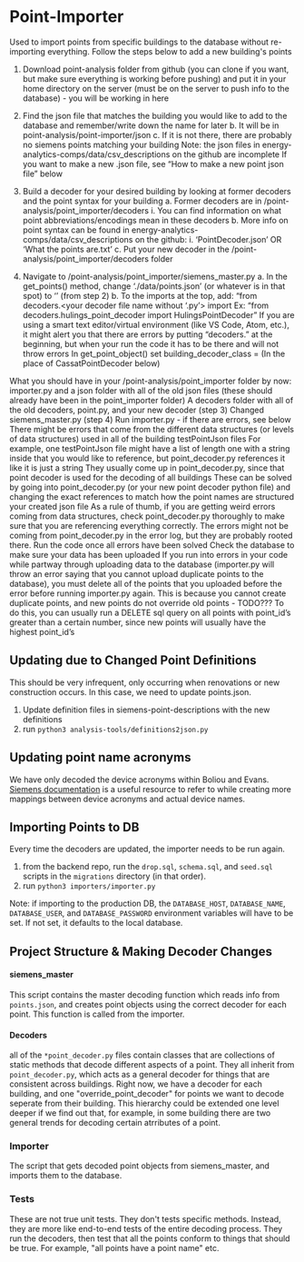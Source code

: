 # Point-Importer
Used to import points from specific buildings to the database without re-importing everything. Follow the steps below to add a new building's points

1. Download point-analysis folder from github (you can clone if you want, but make sure everything is working before pushing) and put it in your home directory on the server (must be on the server to push info to the database) - you will be working in here

2. Find the json file that matches the building you would like to add to the database and remember/write down the name for later
    b. It will be in point-analysis/point-importer/json
    c. If it is not there, there are probably no siemens points matching your building
    Note: the json files in energy-analytics-comps/data/csv_descriptions on the github are incomplete
    If you want to make a new .json file, see “How to make a new point json file” below

3. Build a decoder for your desired building by looking at former decoders and the point syntax for your building
    a. Former decoders are in /point-analysis/point_importer/decoders
        i. You can find information on what point abbreviations/encodings mean in these decoders
    b. More info on point syntax can be found in energy-analytics-comps/data/csv_descriptions on the github:
        i. ‘PointDecoder.json’ OR ‘What the points are.txt’
    c. Put your new decoder in the /point-analysis/point_importer/decoders folder
3. Navigate to /point-analysis/point_importer/siemens_master.py
    a. In the get_points() method, change ‘./data/points.json’ (or whatever is in that spot) to ‘<yourJSONFileName>’ (from step 2)
    b. To the imports at the top, add:
“from decoders.<your decoder file name without ‘.py’> import <your point decoder class>
Ex: “from decoders.hulings_point_decoder import HulingsPointDecoder”
If you are using a smart text editor/virtual environment (like VS Code, Atom, etc.), it might alert you that there are errors by putting “decoders.” at the beginning, but when your run the code it has to be there and will not throw errors
In get_point_object() set building_decoder_class = <your point deoder class> (In the place of CassatPointDecoder below)

What you should have in your /point-analysis/point_importer folder by now:
importer.py and a json folder with all of the old json files (these should already have been in the point_importer folder)
A decoders folder with all of the old decoders, point.py, and your new decoder (step 3)
Changed siemens_master.py (step 4)
Run importer.py - if there are errors, see below
There might be errors that come from the different data structures (or levels of data structures) used in all of the building testPointJson files
For example, one testPointJson file might have a list of length one with a string inside that you would like to reference, but point_decoder.py references it like it is just a string
They usually come up in point_decoder.py, since that point decoder is used for the decoding of all buildings
These can be solved by going into point_decoder.py (or your new point decoder python file) and changing the exact references to match how the point names are structured your created json file
As a rule of thumb, if you are getting weird errors coming from data structures, check point_decoder.py thoroughly to make sure that you are referencing everything correctly. The errors might not be coming from point_decoder.py in the error log, but they are probably rooted there.
Run the code once all errors have been solved
Check the database to make sure your data has been uploaded
If you run into errors in your code while partway through uploading data to the database (importer.py will throw an error saying that you cannot upload duplicate points to the database), you must delete all of the points that you uploaded before the error before running importer.py again.
This is because you cannot create duplicate points, and new points do not override old points - TODO???
To do this, you can usually run a DELETE sql query on all points with point_id’s greater than a certain number, since new points will usually have the highest point_id’s




##  Updating due to Changed Point Definitions
This should be very infrequent, only occurring when renovations or new construction occurs.
In this case, we need to update points.json. 
1.  Update definition files in siemens-point-descriptions with the new definitions
2. run `python3 analysis-tools/definitions2json.py`
## Updating point name acronyms
We have only decoded the device acronyms within Boliou and Evans. <a href="https://www.downloads.siemens.com/download-center/Download.aspx?pos=download&fct=getasset&id1=A6V10435967">Siemens documentation</a> is a useful resource to refer to while creating more mappings between device acronyms and actual device names.


## Importing Points to DB
Every time the decoders are updated, the importer needs to be run again. 
1. from the backend repo, run the `drop.sql`, `schema.sql`, and `seed.sql` scripts in the `migrations` directory (in that order). 
2. run `python3 importers/importer.py`

Note: if importing to the production DB, the `DATABASE_HOST`, `DATABASE_NAME`, `DATABASE_USER`, and `DATABASE_PASSWORD`
environment variables will have to be set. If not set, it defaults to the local database.

## Project Structure & Making Decoder Changes
#### siemens_master
This script contains the master decoding function which reads info from `points.json`, 
and creates point objects using the correct decoder for each point. This function is called
from the importer.

#### Decoders
all of the `*point_decoder.py` files contain classes that are collections of static methods that
decode different aspects of a point. They all inherit from `point_decoder.py`, which acts as a 
general decoder for things that are consistent across buildings. Right now, we have a decoder for each 
building, and one "override_point_decoder" for points we want to decode seperate from their building. This
hierarchy could be extended one level deeper if we find out that, for example, in some building there are two 
general trends for decoding certain atrributes of a point. 

### Importer 
The script that gets decoded point objects from siemens_master, and imports them to the database.

### Tests
These are not true unit tests. They don't tests specific methods. Instead, they are more like end-to-end tests of 
the entire decoding process. They run the decoders, then test that all the points conform to 
things that should be true. For example, "all points have a point name" etc.
